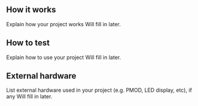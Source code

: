 <!---

This file is used to generate your project datasheet. Please fill in the information below and delete any unused
sections.

You can also include images in this folder and reference them in the markdown. Each image must be less than
512 kb in size, and the combined size of all images must be less than 1 MB.
-->

## How it works

Explain how your project works
Will fill in later.

## How to test

Explain how to use your project
Will fill in later.

## External hardware

List external hardware used in your project (e.g. PMOD, LED display, etc), if any
Will fill in later.
